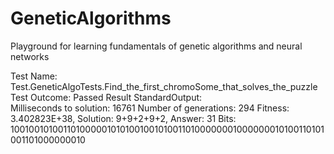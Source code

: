 GeneticAlgorithms
=================

Playground for learning fundamentals of genetic algorithms and neural networks


Test Name:	Test.GeneticAlgoTests.Find_the_first_chromoSome_that_solves_the_puzzle
Test Outcome:	Passed
Result StandardOutput:	
Milliseconds to solution: 16761
Number of generations: 294
Fitness: 3.402823E+38, Solution: 9+9+2+9+2, Answer: 31
Bits: 10010010100110100000101010010010100110100000001000000010100110101001101000000010
